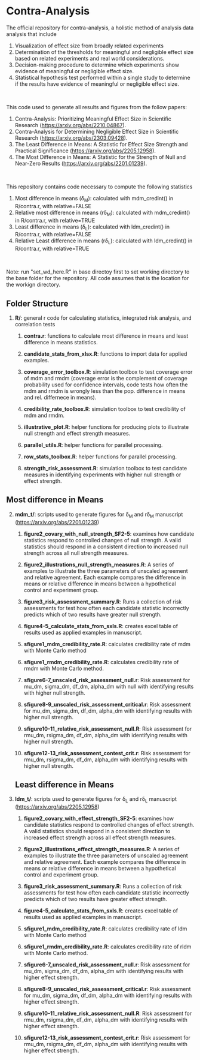 # Contra-Analysis 
The official repository for contra-analysis, a holistic method of analysis data analysis that include
1. Visualization of effect size from broadly related experiments
2. Determination of the thresholds for meaningful and negligible effect size based on related experiments and real world considerations.
3. Decision-making procedure to determine which experiments show evidence of meaningful or negligible effect size.
4. Statistical hypothesis test performed within a single study to determine if the results have evidence of meaningful or negligible effect size.
<br>

This code used to generate all results and figures from the follow papers:
1. Contra-Analysis: Prioritizing Meaningful Effect Size in Scientific Research (https://arxiv.org/abs/2210.04867).
2. Contra-Analysis for Determining Negligible Effect Size in Scientific Research (https://arxiv.org/abs/2303.09428).
3. The Least Difference in Means: A Statistic for Effect Size Strength and Practical Significance (https://arxiv.org/abs/2205.12958).
4. The Most Difference in Means: A Statistic for the Strength of Null and Near-Zero Results (https://arxiv.org/abs/2201.01239).
<br>

This repository contains code necessary to compute the following statistics 
1. Most difference in means (&delta;<sub>M</sub>): calculated with mdm_credint() in R/contra.r, with relative=FALSE 
2. Relative most difference in means (r&delta;<sub>M</sub>): calculated with mdm_credint() in R/contra.r, with relative=TRUE 
3. Least difference in means (&delta;<sub>L</sub>): calculated with ldm_credint() in R/contra.r, with relative=FALSE 
4. Relative Least difference in means (r&delta;<sub>L</sub>): calculated with ldm_credint() in R/contra.r, with relative=TRUE 
<br>

Note: run "set_wd_here.R" in base directoy first to set working directory to the base folder for the repository. All code assumes that is the location for the workign directory.
<br>

## Folder Structure
  
1. __R/__: general r code for calculating statistics, integrated risk analysis, and correlation tests
   
   1. __contra.r__: functions to calculate most difference in means and least difference in means statistics.
   
   2. __candidate_stats_from_xlsx.R__: functions to import data for applied examples.
   
   3. __coverage_error_toolbox.R__: simulation toolbox to test coverage error of mdm and rmdm (coverage error is the complement of coverage probability used for confidence intervals, code tests how often the mdm and rmdm is wrongly less than the pop. difference in means and rel. differnece in means).
   
   4. __credibility_rate_toolbox.R__: simulation toolbox to test credibility of mdm and rmdm.
   
   5. __illustrative_plot.R__: helper functions for producing plots to illustrate null strength and effect strength measures.
   
   6. __parallel_utils.R__: helper functions for parallel processing.
   
   7. __row_stats_toolbox.R__: helper functions for parallel processing.
   
   8. __strength_risk_assessment.R__: simulation toolbox to test candidate measures in identifying experiments with higher null strength or effect strength.
## Most difference in Means 
2. __mdm_t/__: scripts used to generate figures for &delta;<sub>M</sub> and r&delta;<sub>M</sub> manuscript (https://arxiv.org/abs/2201.01239)
   
   1. __figure2_covary_with_null_strength_SF2-5__: examines how candidate statistics respond to controlled changes of null strength. A valid statistics should respond in a consistent direction to increased null strength across all null strength measures.
   
   2. __figure2_illustrations_null_strength_measures.R__: A series of examples to illustrate the three parameters of unscaled agreement and relative agreement. Each example compares the difference in means or relative difference in means between a hypothetical control and experiment group.
   
   3. __figure3_risk_assessment_summary.R__: Runs a collection of risk assessments for test how often each candidate statistic incorrectly predicts which of two results have greater null strength.
   
   4. __figure4-5_calculate_stats_from_sxls.R__: creates excel table of results used as applied examples in manuscript.
   
   5. __sfigure1_mdm_credibility_rate.R__: calculates credibility rate of mdm with Monte Carlo method
   
   6. __sfigure1_rmdm_credibility_rate.R__: calculates credibility rate of rmdm with Monte Carlo method.
   
   7. __sfigure6-7_unscaled_risk_assessment_null.r__: Risk assessment for mu_dm, sigma_dm, df_dm, alpha_dm with null with identifying results with higher null strength.
   
   8. __sfigure8-9_unscaled_risk_assessment_critical.r__: Risk assessment for mu_dm, sigma_dm, df_dm, alpha_dm with identifying results with higher null strength.
   
   9. __sfigure10-11_relative_risk_assessment_null.R__: Risk assessment for rmu_dm, rsigma_dm, df_dm, alpha_dm with identifying results with higher null strength.
   
   10. __sfigure12-13_risk_assessment_contest_crit.r__: Risk assessment for rmu_dm, rsigma_dm, df_dm, alpha_dm with identifying results with higher null strength.

   
   ## Least difference in Means 
3. __ldm_t/__: scripts used to generate figures for &delta;<sub>L</sub> and r&delta;<sub>L</sub> manuscript (https://arxiv.org/abs/2205.12958)
   
   1. __figure2_covary_with_effect_strength_SF2-5__: examines how candidate statistics respond to controlled changes of effect strength. A valid statistics should respond in a consistent direction to increased effect strength across all effect strength measures.
   
   2. __figure2_illustrations_effect_strength_measures.R__: A series of examples to illustrate the three parameters of unscaled agreement and relative agreement. Each example compares the difference in means or relative difference in means between a hypothetical control and experiment group.
   
   3. __figure3_risk_assessment_summary.R__: Runs a collection of risk assessments for test how often each candidate statistic incorrectly predicts which of two results have greater effect strength.
   
   4. __figure4-5_calculate_stats_from_sxls.R__: creates excel table of results used as applied examples in manuscript.
   
   5. __sfigure1_mdm_credibility_rate.R__: calculates credibility rate of ldm with Monte Carlo method
   
   6. __sfigure1_rmdm_credibility_rate.R__: calculates credibility rate of rldm with Monte Carlo method.
   
   7. __sfigure6-7_unscaled_risk_assessment_null.r__: Risk assessment for mu_dm, sigma_dm, df_dm, alpha_dm with identifying results with higher effect strength.
   
   8. __sfigure8-9_unscaled_risk_assessment_critical.r__: Risk assessment for mu_dm, sigma_dm, df_dm, alpha_dm with identifying results with higher effect strength.
   
   9. __sfigure10-11_relative_risk_assessment_null.R__: Risk assessment for rmu_dm, rsigma_dm, df_dm, alpha_dm with identifying results with higher effect strength.
   
   10. __sfigure12-13_risk_assessment_contest_crit.r__: Risk assessment for rmu_dm, rsigma_dm, df_dm, alpha_dm with identifying results with higher effect strength.
